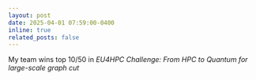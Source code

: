 ```yaml
---
layout: post
date: 2025-04-01 07:59:00-0400
inline: true
related_posts: false
---
```

My team wins top 10/50 in *EU4HPC Challenge: From HPC to Quantum for large-scale graph cut* 
